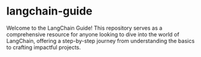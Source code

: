 # langchain-guide
Welcome to the LangChain Guide! This repository serves as a comprehensive resource for anyone looking to dive into the world of LangChain, offering a step-by-step journey from understanding the basics to crafting impactful projects.

